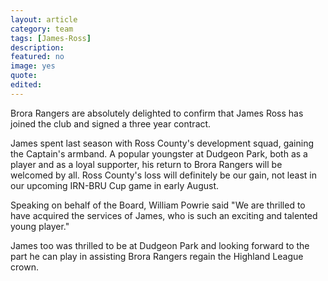 ```yaml
---
layout: article
category: team
tags: [James-Ross]
description:
featured: no
image: yes
quote: 
edited:
---
```

Brora Rangers are absolutely delighted to confirm that James Ross has joined the club and signed a three year contract.

James spent last season with Ross County's development squad, gaining the Captain's armband. A popular youngster at Dudgeon Park, both as a player and as a loyal supporter, his return to Brora Rangers will be welcomed by all. Ross County's loss will definitely be our gain, not least in our upcoming IRN-BRU Cup game in early August.

Speaking on behalf of the Board, William Powrie said "We are thrilled to have acquired the services of James, who is such an exciting and talented young player."

James too was thrilled to be at Dudgeon Park and looking forward to the part he can play in assisting Brora Rangers regain the Highland League crown.